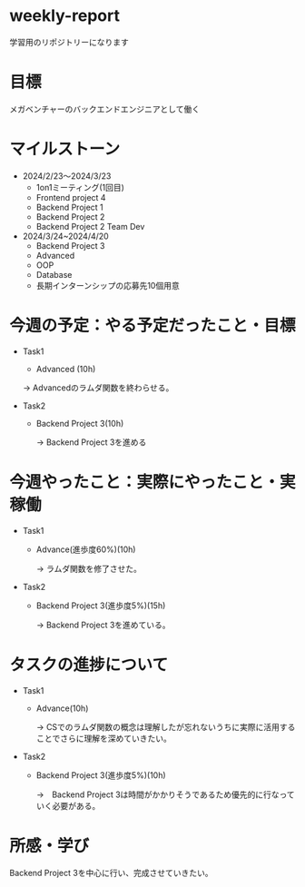# weekly-report
学習用のリポジトリーになります
# 目標
メガベンチャーのバックエンドエンジニアとして働く
# マイルストーン
* 2024/2/23〜2024/3/23
  * 1on1ミーティング(1回目)
  * Frontend project 4
  * Backend Project 1
  * Backend Project 2
  * Backend Project 2 Team Dev
* 2024/3/24~2024/4/20
  * Backend Project 3
  * Advanced
  * OOP
  * Database
  * 長期インターンシップの応募先10個用意
# 今週の予定：やる予定だったこと・目標
* Task1
  *  Advanced (10h)

    &rarr;  Advancedのラムダ関数を終わらせる。
* Task2
  * Backend Project 3(10h)
    
    &rarr; Backend Project 3を進める

# 今週やったこと：実際にやったこと・実稼働
* Task1
  * Advance(進歩度60%)(10h)
    
    &rarr; ラムダ関数を修了させた。
* Task2
  * Backend Project 3(進歩度5%)(15h)
    
    &rarr; Backend Project 3を進めている。

# タスクの進捗について
* Task1
  * Advance(10h)
    
    &rarr; CSでのラムダ関数の概念は理解したが忘れないうちに実際に活用することでさらに理解を深めていきたい。
* Task2
  * Backend Project 3(進歩度5%)(10h)
    
    &rarr;　Backend Project 3は時間がかかりそうであるため優先的に行なっていく必要がある。
    
# 所感・学び
Backend Project 3を中心に行い、完成させていきたい。

